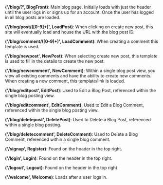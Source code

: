 <b>('/blog/?', BlogFront)</b>: Main blog page.  Initially loads with just the header until the user logs in or signs up for an account. Once the user has logged in all blog posts are loaded.

<b>('/blog/post/([0-9]+)', LoadPost)</b>: When clicking on create new post, this site will eventually load and house the URL with the blog post ID.

<b>('/blog/comment/([0-9]+)', LoadComment)</b>: When creating a comment this template is used.

<b>('/blog/newpost', NewPost)</b>: When selecting create new post, this template is used to fill in the details to create the new post.

<b>('/blog/newcomment', NewComment)</b>: Within a single blog post view, you view all existing comments and have the ability to create new comments.  When creating a new comment, this template/link is loaded.

<b>('/blog/editpost', EditPost)</b>: Used to Edit a Blog Post, referenced within the single blog posting view.

<b>('/blog/editcomment', EditComment)</b>: Used to Edit a Blog Comment, referenced within the single blog posting view.

<b>('/blog/deletepost', DeletePost)</b>: Used to Delete a Blog Post, referenced within a single blog posting.

<b>('/blog/deletecomment', DeleteComment)</b>: Used to Delete a Blog Comment, referenced within a single blog comment.

<b>('/signup', Register)</b>: Found on the header in the top right.

<b>('/login', Login)</b>: Found on the header in the top right.

<b>('/logout', Logout)</b>: Found on the header in the top right

<b>('/welcome', Welcome)</b>: Loads after a user logs in.
